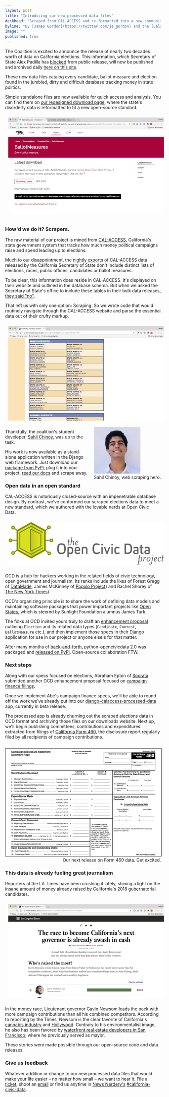```yaml
---
layout: post
title: "Introducing our new processed data files"
deckhead: "Scraped from CAL-ACCESS and re-formatted into a new community-developed data standard"
byline: "By [James Gordon](https://twitter.com/je_gordon) and the [California Civic Data Coalition](/about/)"
image: ""
published: true
---
```


The Coalition is excited to announce the release of nearly two decades worth of data on California elections. This information, which Secretary of State Alex Padilla has [blocked](https://www.californiacivicdata.org/2015/03/15/closed-data/) from public release, will now be published and archived daily [here on this site](https://calaccess.californiacivicdata.org/downloads/latest/).

These new data files catalog every candidate, ballot measure and election found in the jumbled, dirty and difficult database tracking money in state politics.

Simple standalone files are now available for quick access and analysis. You can find them on [our redesigned download page](https://calaccess.californiacivicdata.org/downloads/latest/), where the state's disorderly data is reformatted to fit a new open-source standard.

<img src="/img/ballot-measure-downloads.gif" style="padding: 10px">

### How'd we do it? Scrapers.

The raw material of our project is mined from [CAL-ACCESS](http://cal-access.sos.ca.gov), California's state government system that tracks how much money political campaigns raise and spend leading up to elections.

Much to our disappointment, the [nightly exports](http://www.sos.ca.gov/campaign-lobbying/cal-access-resources/raw-data-campaign-finance-and-lobbying-activity/) of CAL-ACCESS data released by the California Secretary of State don't include distinct lists of elections, races, public offices, candidates or ballot measures.

To be clear, this information does reside in CAL-ACCESS. It's displayed on their website and outlined in the database schema. But when we asked the Secretary of State's office to include these tables in their bulk data releases, [they said "no"](https://www.californiacivicdata.org/2015/03/15/closed-data/).

That left us with only one option: Scraping. So we wrote code that would routinely navigate through the CAL-ACCESS website and parse the essential data out of their crufty markup.

<img src="/img/web-inspector.gif" style="padding: 10px">

<figure style="margin: 8px 0 0 10px; float:right;">
    <img alt="Sahil Chinoy" title="Sahil Chinoy" src="/img/sahil-chinoy.jpg" height="150">
    <figcaption style="text-align:right;">Sahil Chinoy, web scraping hero.</figcaption>
</figure>

Thankfully, the coalition's student developer, [Sahil Chinoy](http://sahilchinoy.com/), was up to the task.

His work is now available as a stand-alone application written in the Django web framework. Just download our [package from PyPi](https://pypi.python.org/pypi/django-calaccess-scraped-data), plug it into your project, [read our docs](http://django-calaccess.californiacivicdata.org/en/latest/apps/calaccess_scraped.html) and scrape away.

### Open data in an open standard

CAL-ACCESS is notoriously closed-source with an impenetrable database design. By contrast, we've conformed our scraped elections data to meet a new standard, which we authored with the lovable nerds at Open Civic Data.

<img src="/img/opencivicdata-logo_default_1000.png" style="padding: 10px">

OCD is a hub for hackers working in the related fields of civic technology, open government and journalism. Its ranks include the likes of Forest Gregg of [DataMade](https://datamade.us), James McKinney of [Popolo Project](http://www.popoloproject.com)) and Rachel Shorey of [The New York Times](https://www.nytimes.com)).

OCD's organizing principle is to share the work of defining data models and maintaining software packages that power important projects like [Open States](https://openstates.org/), which is steered by Sunlight Foundation alumnus James Turk.

The folks at OCD invited yours truly to draft an [enhancement proposal](https://opencivicdata.readthedocs.io/en/latest/proposals/drafts/elections.html) outlining `Election` and its related data types (`Candidate`, `Contest`, `BallotMeasure` etc.), and then implement those specs in their Django application for use in our project or anyone else's for that matter.

After many months of [back-and-forth](https://github.com/opencivicdata/docs.opencivicdata.org/pull/64), python-opencivicdata 2.0 was packaged and [released on PyPi](https://pypi.python.org/pypi/opencivicdata). Open-source collaboration FTW.

### Next steps

Along with our specs focused on elections, Abraham Epton of [Socrata](https://socrata.com) submitted another OCD enhancement proposal focused on [campaign finance filings](https://opencivicdata.readthedocs.io/en/latest/proposals/drafts/campaign_finance_filings.html).

Once we implement Abe's campaign finance specs, we'll be able to round off the work we've already put into our [django-calaccess-processed-data](https://pypi.python.org/pypi/django-calaccess-processed-data) app, currently in beta release.

The processed app is already churning out the scraped elections data in OCD format and archiving those files on our downloads website. Next up, we'll begin publishing committees, contributions and expenditures extracted from filings of [California Form 460](https://calaccess.californiacivicdata.org/documentation/calaccess-forms/f460/), the disclosure report regularly filed by all recipients of campaign contributions.

<figure style="margin: 28px 0 8px 0;">
    <a href="https://calaccess.californiacivicdata.org/documentation/calaccess-forms/f460/">
        <img src="/img/form-460-summary.png" style="border: 1px solid black;">
    </a>
    <figcaption style="text-align:right;">Our next release on Form 460 data. Get excited.</figcaption>
</figure>

### This data is already fueling great journalism

Reporters at the LA Times have been crushing it lately, shining a light on  the [insane amount of money](http://www.latimes.com/projects/la-pol-ca-california-governor-2018-money/) already raised by California's 2018 gubernatorial candidates.

<img src="/img/governor-2018-graphic.gif" style="padding: 10px">

In the money race, Lieutenant governor Gavin Newsom leads the pack with more campaign contributions than all his combined competitors. According to reporting by the Times, Newsom is the clear favorite of California's [cannabis industry](http://www.latimes.com/politics/la-pol-ca-newsom-cannabis-20170727-story.html) and [Hollywood](http://www.latimes.com/politics/la-pol-ca-hollywood-money-governors-race-20170804-story.html). Contrary to his environmentalist image, he also has been favored by [waterfront real estate developers in San Francisco](http://www.latimes.com/politics/la-pol-ca-newsom-waterfront-governor-20170519-story.html), where he previously served as mayor.

These stories were made possible through our open-source code and data releases.

### Give us feedback

Whatever addition or change to our new processed data files that would make your life easier – no matter how small – we want to hear it. File a [ticket](https://github.com/california-civic-data-coalition/django-calaccess-processed-data/issues), shoot an [email](mailto:cacivicdata@gmail.com) or find us anytime in
[News Nerdery's](http://newsnerdery.org/) [#california-civic-data](https://newsnerdery.slack.com/messages/california-civic-data/).
